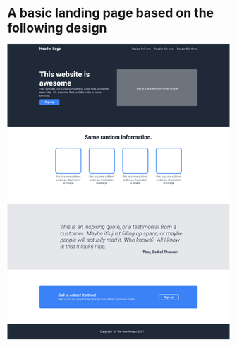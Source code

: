 # A basic landing page based on the following design

![Given Design](https://raw.githubusercontent.com/ItsTHEAvro/landing_page/main/images/odin-project.png)